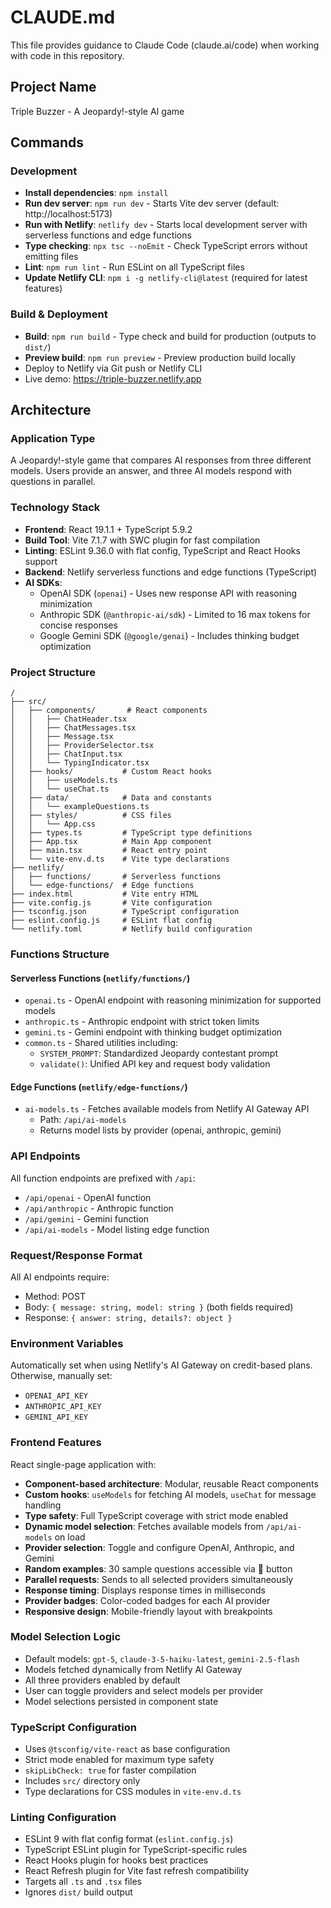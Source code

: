 # CLAUDE.md

This file provides guidance to Claude Code (claude.ai/code) when working with code in this repository.

## Project Name
Triple Buzzer - A Jeopardy!-style AI game

## Commands

### Development
- **Install dependencies**: `npm install`
- **Run dev server**: `npm run dev` - Starts Vite dev server (default: http://localhost:5173)
- **Run with Netlify**: `netlify dev` - Starts local development server with serverless functions and edge functions
- **Type checking**: `npx tsc --noEmit` - Check TypeScript errors without emitting files
- **Lint**: `npm run lint` - Run ESLint on all TypeScript files
- **Update Netlify CLI**: `npm i -g netlify-cli@latest` (required for latest features)

### Build & Deployment
- **Build**: `npm run build` - Type check and build for production (outputs to `dist/`)
- **Preview build**: `npm run preview` - Preview production build locally
- Deploy to Netlify via Git push or Netlify CLI
- Live demo: https://triple-buzzer.netlify.app

## Architecture

### Application Type
A Jeopardy!-style game that compares AI responses from three different models. Users provide an answer, and three AI models respond with questions in parallel.

### Technology Stack
- **Frontend**: React 19.1.1 + TypeScript 5.9.2
- **Build Tool**: Vite 7.1.7 with SWC plugin for fast compilation
- **Linting**: ESLint 9.36.0 with flat config, TypeScript and React Hooks support
- **Backend**: Netlify serverless functions and edge functions (TypeScript)
- **AI SDKs**:
  - OpenAI SDK (`openai`) - Uses new response API with reasoning minimization
  - Anthropic SDK (`@anthropic-ai/sdk`) - Limited to 16 max tokens for concise responses
  - Google Gemini SDK (`@google/genai`) - Includes thinking budget optimization

### Project Structure
```
/
├── src/
│   ├── components/       # React components
│   │   ├── ChatHeader.tsx
│   │   ├── ChatMessages.tsx
│   │   ├── Message.tsx
│   │   ├── ProviderSelector.tsx
│   │   ├── ChatInput.tsx
│   │   └── TypingIndicator.tsx
│   ├── hooks/           # Custom React hooks
│   │   ├── useModels.ts
│   │   └── useChat.ts
│   ├── data/            # Data and constants
│   │   └── exampleQuestions.ts
│   ├── styles/          # CSS files
│   │   └── App.css
│   ├── types.ts         # TypeScript type definitions
│   ├── App.tsx          # Main App component
│   ├── main.tsx         # React entry point
│   └── vite-env.d.ts    # Vite type declarations
├── netlify/
│   ├── functions/       # Serverless functions
│   └── edge-functions/  # Edge functions
├── index.html           # Vite entry HTML
├── vite.config.js       # Vite configuration
├── tsconfig.json        # TypeScript configuration
├── eslint.config.js     # ESLint flat config
└── netlify.toml         # Netlify build configuration
```

### Functions Structure

#### Serverless Functions (`netlify/functions/`)
- `openai.ts` - OpenAI endpoint with reasoning minimization for supported models
- `anthropic.ts` - Anthropic endpoint with strict token limits
- `gemini.ts` - Gemini endpoint with thinking budget optimization
- `common.ts` - Shared utilities including:
  - `SYSTEM_PROMPT`: Standardized Jeopardy contestant prompt
  - `validate()`: Unified API key and request body validation

#### Edge Functions (`netlify/edge-functions/`)
- `ai-models.ts` - Fetches available models from Netlify AI Gateway API
  - Path: `/api/ai-models`
  - Returns model lists by provider (openai, anthropic, gemini)

### API Endpoints
All function endpoints are prefixed with `/api`:
- `/api/openai` - OpenAI function
- `/api/anthropic` - Anthropic function
- `/api/gemini` - Gemini function
- `/api/ai-models` - Model listing edge function

### Request/Response Format
All AI endpoints require:
- Method: POST
- Body: `{ message: string, model: string }` (both fields required)
- Response: `{ answer: string, details?: object }`

### Environment Variables
Automatically set when using Netlify's AI Gateway on credit-based plans. Otherwise, manually set:
- `OPENAI_API_KEY`
- `ANTHROPIC_API_KEY`
- `GEMINI_API_KEY`

### Frontend Features
React single-page application with:
- **Component-based architecture**: Modular, reusable React components
- **Custom hooks**: `useModels` for fetching AI models, `useChat` for message handling
- **Type safety**: Full TypeScript coverage with strict mode enabled
- **Dynamic model selection**: Fetches available models from `/api/ai-models` on load
- **Provider selection**: Toggle and configure OpenAI, Anthropic, and Gemini
- **Random examples**: 30 sample questions accessible via 🎲 button
- **Parallel requests**: Sends to all selected providers simultaneously
- **Response timing**: Displays response times in milliseconds
- **Provider badges**: Color-coded badges for each AI provider
- **Responsive design**: Mobile-friendly layout with breakpoints

### Model Selection Logic
- Default models: `gpt-5`, `claude-3-5-haiku-latest`, `gemini-2.5-flash`
- Models fetched dynamically from Netlify AI Gateway
- All three providers enabled by default
- User can toggle providers and select models per provider
- Model selections persisted in component state

### TypeScript Configuration
- Uses `@tsconfig/vite-react` as base configuration
- Strict mode enabled for maximum type safety
- `skipLibCheck: true` for faster compilation
- Includes `src/` directory only
- Type declarations for CSS modules in `vite-env.d.ts`

### Linting Configuration
- ESLint 9 with flat config format (`eslint.config.js`)
- TypeScript ESLint plugin for TypeScript-specific rules
- React Hooks plugin for hooks best practices
- React Refresh plugin for Vite fast refresh compatibility
- Targets all `.ts` and `.tsx` files
- Ignores `dist/` build output